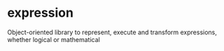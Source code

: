 # expression
Object-oriented library to represent, execute and transform expressions, whether logical or mathematical
